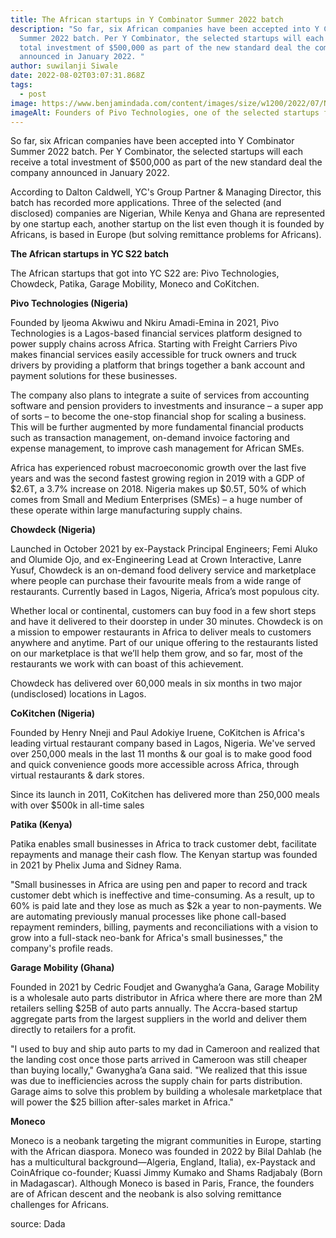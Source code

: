 ```yaml
---
title: The African startups in Y Combinator Summer 2022 batch
description: "So far, six African companies have been accepted into Y Combinator
  Summer 2022 batch. Per Y Combinator, the selected startups will each receive a
  total investment of $500,000 as part of the new standard deal the company
  announced in January 2022. "
author: suwilanji Siwale
date: 2022-08-02T03:07:31.868Z
tags:
  - post
image: https://www.benjamindada.com/content/images/size/w1200/2022/07/Nkiru-Amadi-Emina-and-Ijeoma-Jacquelyn-Akwiwu-of-Pivo-Africa-1-scaled.webp
imageAlt: Founders of Pivo Technologies, one of the selected startups for YC S22
---
```

So far, six African companies have been accepted into Y Combinator Summer 2022 batch. Per Y Combinator, the selected startups will each receive a total investment of $500,000 as part of the new standard deal the company announced in January 2022. 

According to Dalton Caldwell, YC's Group Partner & Managing Director, this batch has recorded more applications. Three of the selected (and disclosed) companies are Nigerian, While Kenya and Ghana are represented by one startup each, another startup on the list even though it is founded by Africans, is based in Europe (but solving remittance problems for Africans).

**The African startups in YC S22 batch**

The African startups that got into YC S22 are: Pivo Technologies, Chowdeck, Patika, Garage Mobility, Moneco and CoKitchen.

**Pivo Technologies (Nigeria)**

Founded by Ijeoma Akwiwu and Nkiru Amadi-Emina in 2021, Pivo Technologies is a Lagos-based financial services platform designed to power supply chains across Africa. Starting with Freight Carriers Pivo makes financial services easily accessible for truck owners and truck drivers by providing a platform that brings together a bank account and payment solutions for these businesses.

The company also plans to integrate a suite of services from accounting software and pension providers to investments and insurance – a super app of sorts – to become the one-stop financial shop for scaling a business. This will be further augmented by more fundamental financial products such as transaction management, on-demand invoice factoring and expense management, to improve cash management for African SMEs.

Africa has experienced robust macroeconomic growth over the last five years and was the second fastest growing region in 2019 with a GDP of $2.6T, a 3.7% increase on 2018. Nigeria makes up $0.5T, 50% of which comes from Small and Medium Enterprises (SMEs) – a huge number of these operate within large manufacturing supply chains.

**Chowdeck (Nigeria)**

Launched in October 2021 by ex-Paystack Principal Engineers; Femi Aluko and Olumide Ojo, and ex-Engineering Lead at Crown Interactive, Lanre Yusuf, Chowdeck is an on-demand food delivery service and marketplace where people can purchase their favourite meals from a wide range of restaurants. Currently based in Lagos, Nigeria, Africa’s most populous city.

Whether local or continental, customers can buy food in a few short steps and have it delivered to their doorstep in under 30 minutes. Chowdeck is on a mission to empower restaurants in Africa to deliver meals to customers anywhere and anytime. Part of our unique offering to the restaurants listed on our marketplace is that we’ll help them grow, and so far, most of the restaurants we work with can boast of this achievement.

Chowdeck has delivered over 60,000 meals in six months in two major (undisclosed) locations in Lagos.

**CoKitchen (Nigeria)**

Founded by Henry Nneji and Paul Adokiye Iruene, CoKitchen is Africa's leading virtual restaurant company based in Lagos, Nigeria. We've served over 250,000 meals in the last 11 months & our goal is to make good food and quick convenience goods more accessible across Africa, through virtual restaurants & dark stores.

Since its launch in 2011, CoKitchen has delivered more than 250,000 meals with over $500k in all-time sales

**Patika (Kenya)**

Patika enables small businesses in Africa to track customer debt, facilitate repayments and manage their cash flow. The Kenyan startup was founded in 2021 by Phelix Juma and Sidney Rama.

"Small businesses in Africa are using pen and paper to record and track customer debt which is ineffective and time-consuming. As a result, up to 60% is paid late and they lose as much as $2k a year to non-payments. We are automating previously manual processes like phone call-based repayment reminders, billing, payments and reconciliations with a vision to grow into a full-stack neo-bank for Africa's small businesses," the company's profile reads.

**Garage Mobility (Ghana)**

Founded in 2021 by Cedric Foudjet and Gwanygha’a Gana, Garage Mobility is a wholesale auto parts distributor in Africa where there are more than 2M retailers selling $25B of auto parts annually. The Accra-based startup aggregate parts from the largest suppliers in the world and deliver them directly to retailers for a profit.

"I used to buy and ship auto parts to my dad in Cameroon and realized that the landing cost once those parts arrived in Cameroon was still cheaper than buying locally," Gwanygha’a Gana said. "We realized that this issue was due to inefficiencies across the supply chain for parts distribution. Garage aims to solve this problem by building a wholesale marketplace that will power the $25 billion after-sales market in Africa."

**Moneco**

Moneco is a neobank targeting the migrant communities in Europe, starting with the African diaspora. Moneco was founded in 2022 by Bilal Dahlab (he has a multicultural background—Algeria, England, Italia), ex-Paystack and CoinAfrique co-founder; Kuassi Jimmy Kumako and Shams Radjabaly (Born in Madagascar). Although Moneco is based in Paris, France, the founders are of African descent and the neobank is also solving remittance challenges for Africans.

source:  Dada